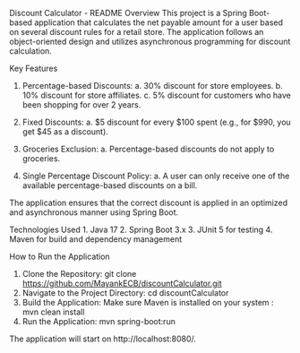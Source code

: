 Discount Calculator - README
Overview
This project is a Spring Boot-based application that calculates the net payable amount for a user based on several discount rules for a retail store. The application follows an object-oriented design and utilizes asynchronous programming for discount calculation.

Key Features
1. Percentage-based Discounts:
	a. 30% discount for store employees.
	b. 10% discount for store affiliates.
	c. 5% discount for customers who have been shopping for over 2 years.

2. Fixed Discounts:
	a. $5 discount for every $100 spent (e.g., for $990, you get $45 as a discount).

3. Groceries Exclusion:
	a. Percentage-based discounts do not apply to groceries.

4. Single Percentage Discount Policy:
	a. A user can only receive one of the available percentage-based discounts on a bill.

The application ensures that the correct discount is applied in an optimized and asynchronous manner using Spring Boot.

Technologies Used
	1. Java 17
	2. Spring Boot 3.x
	3. JUnit 5 for testing
	4. Maven for build and dependency management
	
How to Run the Application
1. Clone the Repository: git clone https://github.com/MayankECB/discountCalculator.git
2. Navigate to the Project Directory: cd discountCalculator
3. Build the Application: Make sure Maven is installed on your system : mvn clean install
4. Run the Application: mvn spring-boot:run
   
The application will start on http://localhost:8080/.
